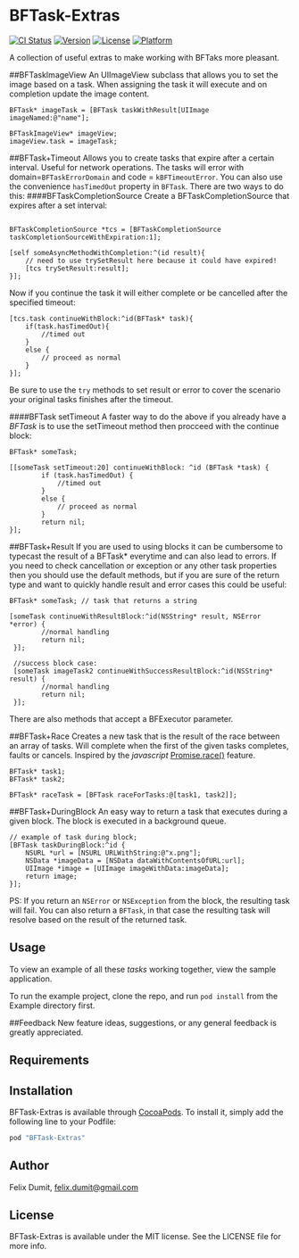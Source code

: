 # BFTask-Extras

[![CI Status](http://img.shields.io/travis/felix-dumit/BFTask-Extras.svg?style=flat)](https://travis-ci.org/felix-dumit/BFTask-Extras)
[![Version](https://img.shields.io/cocoapods/v/BFTask-Extras.svg?style=flat)](http://cocoapods.org/pods/BFTask-Extras)
[![License](https://img.shields.io/cocoapods/l/BFTask-Extras.svg?style=flat)](http://cocoapods.org/pods/BFTask-Extras)
[![Platform](https://img.shields.io/cocoapods/p/BFTask-Extras.svg?style=flat)](http://cocoapods.org/pods/BFTask-Extras)

A collection of useful extras to make working with BFTaks more pleasant.

##BFTaskImageView
An UIImageView subclass that allows you to set the image based on a task. When assigning the task it will execute and on completion update the image content.

```objc
BFTask* imageTask = [BFTask taskWithResult[UIImage imageNamed:@"name"];

BFTaskImageView* imageView;
imageView.task = imageTask;

```

##BFTask+Timeout
Allows you to create tasks that expire after a certain interval. Useful for network operations. The tasks will error with domain=`BFTaskErrorDomain` and code = `kBFTimeoutError`. You can also use the convenience `hasTimedOut` property in `BFTask`.
There are two ways to do this:
####BFTaskCompletionSource
Create a BFTaskCompletionSource that expires after a set interval:

```objc

BFTaskCompletionSource *tcs = [BFTaskCompletionSource taskCompletionSourceWithExpiration:1];

[self someAsyncMethodWithCompletion:^(id result){
	// need to use trySetResult here because it could have expired!
	[tcs trySetResult:result];
}];

```

Now if you continue the task it will either complete or be cancelled after the specified timeout:

```objc 
[tcs.task continueWithBlock:^id(BFTask* task){
	if(task.hasTimedOut){
		//timed out
	}
	else {
		// proceed as normal
	}
}];

```
Be sure to use the `try` methods to set result or error to cover the scenario your original tasks finishes after the timeout.

####BFTask setTimeout
A faster way to do the above if you already have a *BFTask* is to use the setTimeout method then procceed with the continue block:


```objc 
BFTask* someTask;

[[someTask setTimeout:20] continueWithBlock: ^id (BFTask *task) {
        if (task.hasTimedOut) {
            //timed out
        }
        else {
        	// proceed as normal
        }
        return nil;
}];
```

##BFTask+Result
If you are used to using blocks it can be cumbersome to typecast the result of a BFTask* everytime and can also lead to errors.
 If you need to check cancellation or exception or any other task properties then you should use the default methods, but if you are sure of the return type and want to quickly handle result and error cases this could be useful:

```objc
BFTask* someTask; // task that returns a string

[someTask continueWithResultBlock:^id(NSString* result, NSError *error) {
        //normal handling
        return nil;
 }];    
 
 //success block case:
 [someTask imageTask2 continueWithSuccessResultBlock:^id(NSString* result) {
        //normal handling
        return nil;
 }];

```
There are also methods that accept a BFExecutor parameter.	

##BFTask+Race
Creates a new task that is the result of the race between an array of tasks. Will complete when the first of the given tasks completes, faults or cancels.
Inspired by the *javascript* 
[Promise.race()](https://developer.mozilla.org/en-US/docs/Web/JavaScript/Reference/Global_Objects/Promise/race) feature.

```objc
BFTask* task1;
BFTask* task2;

BFTask* raceTask = [BFTask raceForTasks:@[task1, task2]];

```

##BFTask+DuringBlock
An easy way to return a task that executes during a given block. The block is executed in a background queue.

```objc 
// example of task during block;
[BFTask taskDuringBlock:^id {
 	NSURL *url = [NSURL URLWithString:@"x.png"];
 	NSData *imageData = [NSData dataWithContentsOfURL:url];
 	UIImage *image = [UIImage imageWithData:imageData];
 	return image;
}];
```
PS: If you return an `NSError` or `NSException` from the block, the resulting task will fail. 
You can also return a `BFTask`, in that case the resulting task will resolve based on the result of the returned task.

## Usage

To view an example of all these *tasks* working together, view the sample application.

To run the example project, clone the repo, and run `pod install` from the Example directory first.

##Feedback
New feature ideas, suggestions, or any general feedback is greatly appreciated.

## Requirements

## Installation

BFTask-Extras is available through [CocoaPods](http://cocoapods.org). To install
it, simply add the following line to your Podfile:

```ruby
pod "BFTask-Extras"
```

## Author

Felix Dumit, felix.dumit@gmail.com

## License

BFTask-Extras is available under the MIT license. See the LICENSE file for more info.
